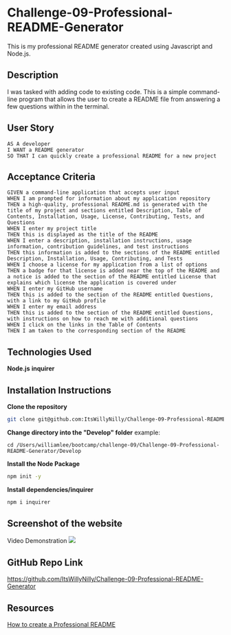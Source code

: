 # Challenge-09-Professional-README-Generator
This is my professional README generator created using Javascript and Node.js.

## Description
I was tasked with adding code to existing code. This is a simple command-line program that allows the user to create a README file from answering a few questions within in the terminal.

## User Story

```
AS A developer
I WANT a README generator
SO THAT I can quickly create a professional README for a new project
```

## Acceptance Criteria

```
GIVEN a command-line application that accepts user input
WHEN I am prompted for information about my application repository
THEN a high-quality, professional README.md is generated with the title of my project and sections entitled Description, Table of Contents, Installation, Usage, License, Contributing, Tests, and Questions
WHEN I enter my project title
THEN this is displayed as the title of the README
WHEN I enter a description, installation instructions, usage information, contribution guidelines, and test instructions
THEN this information is added to the sections of the README entitled Description, Installation, Usage, Contributing, and Tests
WHEN I choose a license for my application from a list of options
THEN a badge for that license is added near the top of the README and a notice is added to the section of the README entitled License that explains which license the application is covered under
WHEN I enter my GitHub username
THEN this is added to the section of the README entitled Questions, with a link to my GitHub profile
WHEN I enter my email address
THEN this is added to the section of the README entitled Questions, with instructions on how to reach me with additional questions
WHEN I click on the links in the Table of Contents
THEN I am taken to the corresponding section of the README
```

## Technologies Used
**Node.js**
**inquirer**

## Installation Instructions
**Clone the repository**
```bash
git clone git@github.com:ItsWillyNilly/Challenge-09-Professional-README-Generator.git
```

**Change directory into the "Develop" folder**
example:
```
cd /Users/williamlee/bootcamp/challenge-09/Challenge-09-Professional-README-Generator/Develop
```
**Install the Node Package**
```bash
npm init -y
```

**Install dependencies/inquirer**
```bash
npm i inquirer
```

## Screenshot of the website
Video Demonstration <img src="Develop/assets/videos/READMEDemo.gif">

## GitHub Repo Link
https://github.com/ItsWillyNilly/Challenge-09-Professional-README-Generator

## Resources
[How to create a Professional README](https://coding-boot-camp.github.io/full-stack/github/professional-readme-guide)
